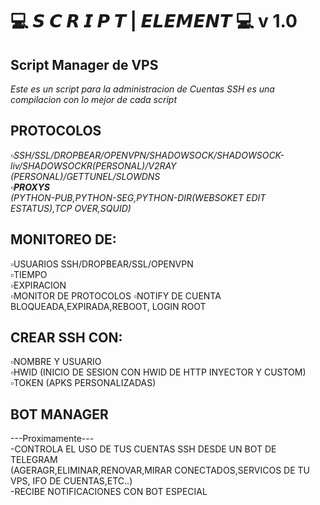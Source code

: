 # 💻 𝙎 𝘾 𝙍 𝙄 𝙋 𝙏 | 𝙀𝙇𝙀𝙈𝙀𝙉𝙏 💻  v 1.0

## **Script Manager de VPS**   
_Este es un script para la administracion de Cuentas SSH es una compilacion con lo mejor de cada script_

## **PROTOCOLOS**
_▫️SSH/SSL/DROPBEAR/OPENVPN/SHADOWSOCK/SHADOWSOCK-liv/SHADOWSOCKR(PERSONAL)/V2RAY (PERSONAL)/GETTUNEL/SLOWDNS_   
_▫️**PROXYS**_   
_(PYTHON-PUB,PYTHON-SEG,PYTHON-DIR(WEBSOKET EDIT ESTATUS),TCP OVER,SQUID)_   

## **MONITOREO DE:**   
▫️USUARIOS SSH/DROPBEAR/SSL/OPENVPN   
▫️TIEMPO  
▫️EXPIRACION  
▫️MONITOR DE PROTOCOLOS 
▫️NOTIFY DE CUENTA BLOQUEADA,EXPIRADA,REBOOT, LOGIN ROOT

## **CREAR SSH CON:**   
▫️NOMBRE Y USUARIO  
▫️HWID (INICIO DE SESION CON HWID DE HTTP INYECTOR Y CUSTOM)   
▫️TOKEN (APKS PERSONALIZADAS)  

## **BOT MANAGER**
---Proximamente---   
-CONTROLA EL USO DE TUS CUENTAS SSH DESDE UN BOT DE TELEGRAM  
(AGERAGR,ELIMINAR,RENOVAR,MIRAR CONECTADOS,SERVICOS DE TU VPS, IFO DE CUENTAS,ETC..)  
-RECIBE NOTIFICACIONES CON BOT ESPECIAL 
